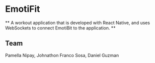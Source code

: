 # EmotiFit

** A workout application that is developed with React Native, and uses WebSockets to connect EmotiBit to the application. **

## Team

Pamella Nipay, Johnathon Franco Sosa, Daniel Guzman
